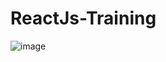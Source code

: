 # ReactJs-Training
![image](https://user-images.githubusercontent.com/72077931/213359374-c6a0ca5f-a4b4-4c7d-a9f4-d50297cc00b7.png)
